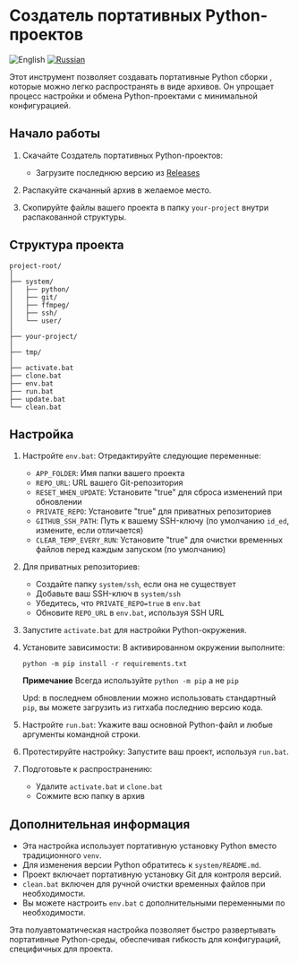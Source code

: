 # Создатель портативных Python-проектов

![English](https://img.shields.io/badge/Language-English-blue.svg)
[![Russian](https://img.shields.io/badge/Language-Russian-red.svg)](README_RU.md)

Этот инструмент позволяет создавать портативные Python сборки , которые можно легко распространять в виде архивов. Он упрощает процесс настройки и обмена Python-проектами с минимальной конфигурацией.

## Начало работы

1. Скачайте Создатель портативных Python-проектов:
   - Загрузите последнюю версию из [Releases](https://github.com/daswer123/portable-maker/releases)

2. Распакуйте скачанный архив в желаемое место.

3. Скопируйте файлы вашего проекта в папку `your-project` внутри распакованной структуры.

## Структура проекта

```
project-root/
│
├── system/
│   ├── python/
│   ├── git/
│   ├── ffmpeg/
│   ├── ssh/
│   └── user/
│
├── your-project/
│
├── tmp/
│
├── activate.bat
├── clone.bat
├── env.bat
├── run.bat
├── update.bat
└── clean.bat
```

## Настройка

1. Настройте `env.bat`:
   Отредактируйте следующие переменные:
   - `APP_FOLDER`: Имя папки вашего проекта
   - `REPO_URL`: URL вашего Git-репозитория
   - `RESET_WHEN_UPDATE`: Установите "true" для сброса изменений при обновлении
   - `PRIVATE_REPO`: Установите "true" для приватных репозиториев
   - `GITHUB_SSH_PATH`: Путь к вашему SSH-ключу (по умолчанию `id_ed`, измените, если отличается)
   - `CLEAR_TEMP_EVERY_RUN`: Установите "true" для очистки временных файлов перед каждым запуском (по умолчанию)

2. Для приватных репозиториев:
   - Создайте папку `system/ssh`, если она не существует
   - Добавьте ваш SSH-ключ в `system/ssh`
   - Убедитесь, что `PRIVATE_REPO=true` в `env.bat`
   - Обновите `REPO_URL` в `env.bat`, используя SSH URL

3. Запустите `activate.bat` для настройки Python-окружения.

4. Установите зависимости:
   В активированном окружении выполните:
   ```
   python -m pip install -r requirements.txt
   ```

   **Примечание** Всегда используйте `python -m pip` а не `pip` 

   Upd: в последнем обновлении можно использовать стандартный `pip`, вы можете загрузить из гитхаба последнию версию кода.

5. Настройте `run.bat`:
   Укажите ваш основной Python-файл и любые аргументы командной строки.

6. Протестируйте настройку:
   Запустите ваш проект, используя `run.bat`.

7. Подготовьте к распространению:
   - Удалите `activate.bat` и `clone.bat`
   - Сожмите всю папку в архив

## Дополнительная информация

- Эта настройка использует портативную установку Python вместо традиционного `venv`.
- Для изменения версии Python обратитесь к `system/README.md`.
- Проект включает портативную установку Git для контроля версий.
- `clean.bat` включен для ручной очистки временных файлов при необходимости.
- Вы можете настроить `env.bat` с дополнительными переменными по необходимости.

Эта полуавтоматическая настройка позволяет быстро развертывать портативные Python-среды, обеспечивая гибкость для конфигураций, специфичных для проекта.